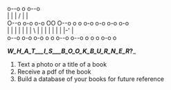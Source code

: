 o--o          o    o--o                            
|   |         | /  |   |                           
O--o  o-o o-o OO   O--o  o  o o-o o-o  o-o o-o     
|   | | | | | | \  |   | |  | |   |  | |-' |       
o--o  o-o o-o o  o o--o  o--o o   o  o o-o o       
                                                   
                                                  
___W_H_A_T___I_S___B_O_O_K_B_U_R_N_E_R_?___
1) Text a photo or a title of a book
2) Receive a pdf of the book
3) Build a database of your books for future reference



